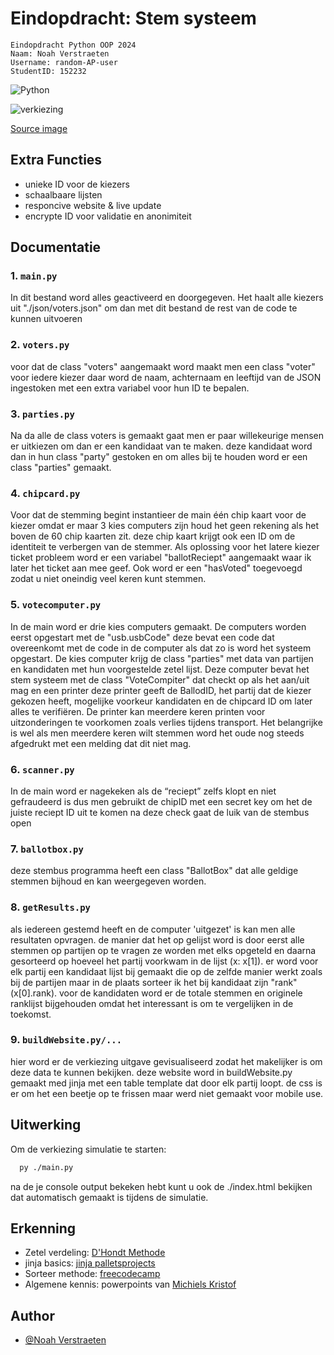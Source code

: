 
# Eindopdracht: Stem systeem
    Eindopdracht Python OOP 2024 
    Naam: Noah Verstraeten
    Username: random-AP-user
    StudentID: 152232


![Python](https://img.shields.io/badge/python-3670A0?style=for-the-badge&logo=python&logoColor=ffdd54)





![verkiezing](https://assets.vlaanderen.be/image/upload/ar_16:9,c_fill,q_auto:eco,w_500/INTER_VERKIEZING_coverillustratie_folder_d9yyfm)

[Source image](https://www.vlaanderen.be/inter/toolbox-toegankelijke-steden-en-gemeenten/algemeen-bestuur-dienstverlening-en-communicatie/algemeen-bestuur/klantvriendelijk-onthaal-van-personen-met-een-handicap-en-ouderen-op-verkiezingsdag)

## Extra Functies

- unieke ID voor de kiezers
- schaalbaare lijsten
- responcive website & live update
- encrypte ID voor validatie en anonimiteit

## Documentatie

### 1. ```main.py```

In dit bestand word alles geactiveerd en doorgegeven. Het haalt alle kiezers uit "./json/voters.json" om dan met dit bestand de rest van de code te kunnen uitvoeren

### 2. ```voters.py```

voor dat de class "voters" aangemaakt word maakt men een class "voter" voor iedere kiezer daar word de naam, achternaam en leeftijd van de JSON ingestoken met een extra variabel voor hun ID te bepalen.

### 3. ```parties.py```

Na da alle de class voters is gemaakt gaat men er paar willekeurige mensen er uitkiezen om dan er een kandidaat van te maken. deze kandidaat word dan in hun class "party" gestoken en om alles bij te houden word er een class "parties" gemaakt.

### 4. ```chipcard.py```

Voor dat de stemming begint instantieer de main één chip kaart voor de kiezer omdat er maar 3 kies computers zijn houd het geen rekening als het boven de 60 chip kaarten zit. deze chip kaart krijgt ook een ID om de identiteit te verbergen van de stemmer. Als oplossing voor het latere kiezer ticket probleem word er een variabel "ballotReciept" aangemaakt waar ik later het ticket aan mee geef. Ook word er een "hasVoted" toegevoegd zodat u niet oneindig veel keren kunt stemmen.

### 5. ```votecomputer.py```

In de main word er drie kies computers gemaakt. De computers worden eerst opgestart met de "usb.usbCode" deze bevat een code dat overeenkomt met de code in de computer als dat zo is word het systeem opgestart. De kies computer krijg de class "parties" met data van partijen en kandidaten met hun voorgestelde zetel lijst. Deze computer bevat het stem systeem met de class "VoteCompiter" dat checkt op als het aan/uit mag en een printer deze printer geeft de BallodID, het partij dat de kiezer gekozen heeft, mogelijke voorkeur kandidaten en de chipcard ID om later alles te verifiëren. De printer kan meerdere keren printen voor uitzonderingen te voorkomen zoals verlies tijdens transport. Het belangrijke is wel als men meerdere keren wilt stemmen word het oude nog steeds afgedrukt met een melding dat dit niet mag. 

### 6. ```scanner.py```
	
In de main word er nagekeken als de “reciept” zelfs klopt en niet gefraudeerd is dus men gebruikt de chipID met een secret key om het de juiste reciept ID uit te komen na deze check gaat de luik van de stembus open 


### 7. ```ballotbox.py```

deze stembus programma heeft een class "BallotBox" dat alle geldige stemmen bijhoud en kan weergegeven worden.


### 8. ```getResults.py```

als iedereen gestemd heeft en de computer 'uitgezet' is kan men alle resultaten opvragen. de manier dat het op gelijst word is door eerst alle stemmen op partijen op te vragen ze worden met elks opgeteld en daarna gesorteerd op hoeveel het partij voorkwam in de lijst (x: x[1]). er word voor elk partij een kandidaat lijst bij gemaakt die op de zelfde manier werkt zoals bij de partijen maar in de plaats sorteer ik het bij  kandidaat zijn "rank" (x[0].rank). voor de kandidaten word er de totale stemmen en originele ranklijst bijgehouden omdat het interessant is om te vergelijken in de toekomst. 


### 9. ```buildWebsite.py/...```
hier word er de verkiezing uitgave gevisualiseerd zodat het makelijker is om deze data te kunnen bekijken. deze website word in buildWebsite.py gemaakt med jinja met een table template dat door elk partij loopt. de css is er om het een beetje op te frissen maar werd niet gemaakt voor mobile use.


## Uitwerking

Om de verkiezing simulatie te starten:

```Bash
  py ./main.py
```

na de je console output bekeken hebt kunt u ook de ./index.html bekijken dat automatisch gemaakt is tijdens de simulatie. 

## Erkenning

- Zetel verdeling: [D'Hondt Methode](https://nl.wikipedia.org/wiki/Methode-D%27Hondt#:~:text=Volgens%20D'Hondt%20heeft%20elke,gewenste%20totale%20aantal%20zetels%20oplevert.)
- jinja basics: [jinja palletsprojects](https://jinja.palletsprojects.com/en/3.1.x/api/#basics)
- Sorteer methode: [freecodecamp](https://www.freecodecamp.org/news/lambda-sort-list-in-python/)
- Algemene kennis: powerpoints van [Michiels Kristof](https://www.ap.be/expert/kristof-michiels)

## Author


- [@Noah Verstraeten](https://github.com/random-AP-user)


